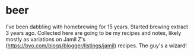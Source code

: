 # beer

I've been dabbling with homebrewing for 15 years.  Started brewing extract 3 years ago.  Collected here are going to be my recipes and notes, likely mostly as variations on Jamil Z's (https://byo.com/blogs/blogger/listings/jamil) recipes.  The guy's a wizard!
